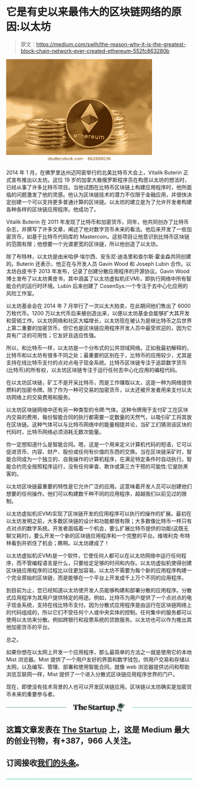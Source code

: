 # 它是有史以来最伟大的区块链网络的原因:以太坊

> 原文：<https://medium.com/swlh/the-reason-why-it-is-the-greatest-block-chain-network-ever-created-ethereum-552fc863280b>

![](img/f71ae6484ef8b02f8d07efd495fae336.png)

2014 年 1 月，在佛罗里达州迈阿密举行的北美比特币大会上，Vitalik Buterin 正式宣布推出以太坊。这位 19 岁的加拿大裔俄罗斯程序员在构思以太坊的想法时，已经从事了许多比特币项目。当他试图在比特币区块链上构建应用程序时，他所面临的问题激发了他的灵感。他认为区块链技术的潜力不仅限于金融应用，并很快决定创建一个可以支持更多普通计算的区块链。以太坊的建立是为了允许开发者构建各种各样的区块链应用程序。他成功了。

Vitalik Buterin 在 2011 年发现了比特币和加密货币，同年，他共同创办了比特币杂志，并撰写了许多文章，阐述了他对数字货币未来的看法。他后来开发了一些加密货币，如基于比特币代码库的 Mastercoin。这些项目让他意识到比特币区块链的范围有限；他想要一个光谱更宽的区块链，所以他创造了以太坊。

除了布特林，以太坊是由米哈伊·埃尔西、安东尼·迪洛里和查尔斯·霍金森共同创建的。Buterin 还表示，他正在与开发人员 Gavin Wood 和 Joseph Lubin 合作。以太坊白皮书于 2013 年发布，记录了创建分散应用程序的开源协议。Gavin Wood 博士发布了以太坊黄皮书，其中涵盖了以太坊虚拟机(EVM)，即执行网络中所有智能合约的运行时环境。Lubin 后来创建了 CosenSys:一个专注于去中心化应用的风险工作室。

以太坊基金会在 2014 年 7 月举行了一次以太大拍卖，在此期间他们售出了 6000 万枚代币。1200 万以太代币后来被创造出来，以便以太坊基金会能够扩大其开发和营销工作。以太坊网络和社区大幅增长，以太坊现在被认为是继比特币之后世界上第二重要的加密货币，但它也是区块链应用程序开发人员中最受欢迎的，因为它具有广泛的可用性；它友好且适应性强。

所以，和比特币一样，以太坊是一个分布式的公共领域网络。正如我最初解释的，比特币和以太坊有很多不同之处；最重要的区别在于，比特币的应用较少，尤其是支持在线比特币支付的点对点电子现金系统。比特币区块链专注于追踪数字货币(比特币)的所有权，以太坊区块链专注于运行任何去中心化应用的编程代码。

在以太坊区块链，矿工不是开采比特币，而是工作赚取以太，这是一种为网络提供燃料的加密令牌。除了作为一种可交易的加密货币，以太还被开发者用来支付以太坊网络上的交易费用和服务。

以太坊区块链网络中还有另一种类型的令牌:气体。这种令牌用于支付矿工在区块内交易的费用，每份智能合同的执行都需要一定数量的天然气，以吸引矿工将其放在区块链。这种气体可以与比特币网络中的能量相提并论，当矿工们猜测该区块的代码时，比特币网络必须消耗无数次能量。

你一定想知道什么是智能合同。嗯，这是一个用来定义计算机代码的短语，它可以促进货币、内容、财产、股份或任何有价值的东西的交换。当在区块链采矿时，智能合同成为一个独立的、自我操作的计算机程序，在满足特定条件时自动执行。智能合约完全按照程序运行，没有任何审查、欺诈或第三方干预的可能性:它是防黑客的。

以太坊区块链最重要的特性是它允许广泛的应用。这意味着开发人员可以创建他们想要的任何操作。他们可以构建数千种不同的应用程序，超越我们以前见过的限制。

以太坊虚拟机(EVM)实现了区块链开发的应用程序可以执行的操作的扩展。最初在以太坊发明之前，大多数区块链的设计和功能都很有限；大多数像比特币一样只有点对点的数字系统。开发者面临着一个机会，要么扩展比特币提供的功能(这既无聊又耗时)，要么开发一个新的区块链应用程序和一个完整的平台。维塔利克·布特林看到并抓住了机会；瞧啊。以太坊建成了！

以太坊虚拟机(EVM)是一个软件，它使任何人都可以在以太坊网络中运行任何程序，而不管编程语言是什么，只要给定足够的时间和内存。以太坊虚拟机使得创建区块链应用程序的过程比以往更加容易。以太坊不需要为每个新的应用程序构建一个完全原始的区块链，而是能够在一个平台上开发成千上万个不同的应用程序。

到目前为止，您已经知道以太坊使开发人员能够构建和部署分散的应用程序。分散式应用程序为其用户提供特定的用途。例如，比特币为用户提供了一个点对点的电子现金系统，支持在线比特币支付。因为分散式应用程序是由运行在区块链网络上的代码组成的，所以它们不受任何个人或中央实体的控制。任何集中的服务都可以使用以太坊来分散。例如跨银行和投票系统的贷款服务。以太坊也可以作为推出其他加密货币的平台。

总之。

如果你想在以太网上开发一个应用程序，那么最简单的方法之一就是使用它的本地 Mist 浏览器。Mist 提供了一个用户友好的界面和数字钱包，供用户交易和存储以太网，以及编写、管理、部署和使用智能合同。就像 web 浏览器提供访问和帮助浏览互联网一样，Mist 提供了一个进入分散式区块链应用程序世界的门户。

现在，即使没有技术背景的人也可以开发区块链应用。区块链以太坊确实是加密货币未来的重要参与者。

[![](img/308a8d84fb9b2fab43d66c117fcc4bb4.png)](https://medium.com/swlh)

## 这篇文章发表在 [The Startup](https://medium.com/swlh) 上，这是 Medium 最大的创业刊物，有+387，966 人关注。

## 订阅接收[我们的头条](http://growthsupply.com/the-startup-newsletter/)。

[![](img/b0164736ea17a63403e660de5dedf91a.png)](https://medium.com/swlh)